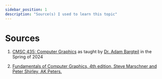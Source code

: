 ```yaml
---
sidebar_position: 1
description: "Source(s) I used to learn this topic"
---
```

# Sources
1. [CMSC 435: Computer Graphics](https://redirect.cs.umbc.edu/~adamb/435/) as taught by [Dr. Adam Bargteil](https://redirect.cs.umbc.edu/~adamb/) in the Spring of 2024 

2. [Fundamentals of Computer Graphics, 4th edition, Steve Marschner and Peter Shirley, AK Peters.](https://www.amazon.com/Fundamentals-Computer-Graphics-Steve-Marschner/dp/1482229390/)

